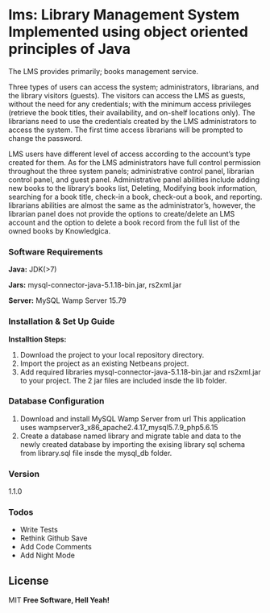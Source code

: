# lms: Library Management System Implemented using object oriented principles of Java

The LMS provides primarily; books management service. 

Three types of users can access the system; 
administrators, librarians, and the library visitors (guests). The visitors can access the LMS as guests, without the need for any credentials; with the minimum 
access privileges (retrieve the book titles, their availability, and on-shelf locations only). 
The librarians need to use the credentials created by the LMS administrators to access the system. 
The first time access librarians will be prompted to change the password.

LMS users have different level of access according to the account’s type created for them. 
As for the LMS administrators have full control permission throughout the three system panels; administrative control panel, librarian control panel, and guest panel. Administrative panel abilities include adding new books to the library’s books list, Deleting, Modifying book information, searching for a book title, check-in a book, check-out a book, and reporting. librarians abilities are almost the same as the administrator’s, however, the librarian panel does not provide the options to create/delete an LMS account and the option to delete a book record from the full list of the owned books by Knowledgica.


### Software Requirements
**Java:** JDK(>7)

**Jars:** mysql-connector-java-5.1.18-bin.jar, rs2xml.jar

**Server:** MySQL Wamp Server 15.79

### Installation & Set Up Guide
**Installtion Steps:**
1. Download the project to your local repository directory.
2. Import the project as an existing Netbeans project.
3. Add required libraries mysql-connector-java-5.1.18-bin.jar and rs2xml.jar to your project. The 2 jar files are included 
insde the lib folder.

### Database Configuration
1. Download and install MySQL Wamp Server from url This application uses  wampserver3_x86_apache2.4.17_mysql5.7.9_php5.6.15
2. Create a database named library and migrate table and data to the newly created database by importing the exising library sql schema from library.sql file insde the mysql_db folder.

### Version
1.1.0

### Todos
 - Write Tests
 - Rethink Github Save
 - Add Code Comments
 - Add Night Mode

License
----

MIT
**Free Software, Hell Yeah!**

